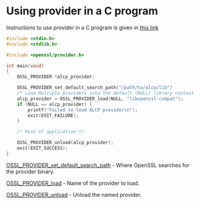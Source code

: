 # Using provider in a C program

Instructions to use provider in a C program is given in [this link](https://github.com/openssl/openssl/blob/master/README-PROVIDERS.md)

```c
#include <stdio.h>
#include <stdlib.h>

#include <openssl/provider.h>

int main(void)
{
    OSSL_PROVIDER *alcp_provider;

	OSSL_PROVIDER_set_default_search_path("/path/to/alcp/lib")
    /* Load Multiple providers into the default (NULL) library context */
    alcp_provider = OSSL_PROVIDER_load(NULL, "libopenssl-compat");
    if (NULL == alcp_provider) {
        printf("Failed to load ALCP provider\n");
        exit(EXIT_FAILURE);
    }

    /* Rest of application */

    OSSL_PROVIDER_unload(alcp_provider);
    exit(EXIT_SUCCESS);
}
```

[OSSL_PROVIDER_set_default_search_path](https://www.openssl.org/docs/man3.0/man3/OSSL_PROVIDER_set_default_search_path.html) - Where OpenSSL searches for the provider binary.

[OSSL_PROVIDER_load](https://www.openssl.org/docs/man3.0/man3/OSSL_PROVIDER_load.html) - Name of the provider to load.

[OSSL_PROVIDER_unload](https://www.openssl.org/docs/manmaster/man3/OSSL_PROVIDER_unload.html) - Unload the named provider.
